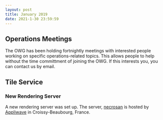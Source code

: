 ```yaml
---
layout: post
title: January 2019
date: 2021-1-30 23:59:59
---
```


## Operations Meetings

The OWG has been holding fortnightly meetings with interested people working on specific operations-related topics. This allows people to help without the time committment of joining the OWG. If this interests you, you can contact us by email.

## Tile Service

### New Rendering Server

A new rendering server was set up. The server, [necrosan](https://hardware.openstreetmap.org/servers/necrosan.openstreetmap.org/) is hosted by [Appliwave](https://www.appliwave.com/) in Croissy-Beaubourg, France.
